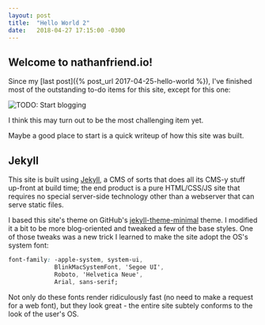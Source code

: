 ```yaml
---
layout: post
title:  "Hello World 2"
date:   2018-04-27 17:15:00 -0300
---
```


## Welcome to nathanfriend.io!

Since my [last post]({% post_url 2017-04-25-hello-world %}), I've finished most of the outstanding to-do items for this site, except for this one:

<img src="{{ 'assets/img/hello-world-2/todo.png' | relative_url }}" alt="TODO: Start blogging" />

I think this may turn out to be the most challenging item yet.

Maybe a good place to start is a quick writeup of how this site was built.

## Jekyll

This site is built using [Jekyll](https://jekyllrb.com/), a CMS of sorts that does all its CMS-y stuff up-front at build time; the end product is a pure HTML/CSS/JS site that requires no special server-side technology other than a webserver that can serve static files.

I based this site's theme on GitHub's [jekyll-theme-minimal](https://github.com/pages-themes/minimal) theme.  I modified it a bit to be more blog-oriented and tweaked a few of the base styles. One of those tweaks was a new trick I learned to make the site adopt the OS's system font:

```css
font-family: -apple-system, system-ui, 
             BlinkMacSystemFont, 'Segoe UI',
             Roboto, 'Helvetica Neue', 
             Arial, sans-serif;
```

Not only do these fonts render ridiculously fast (no need to make a request for a web font), but they look great - the entire site subtely conforms to the look of the user's OS.